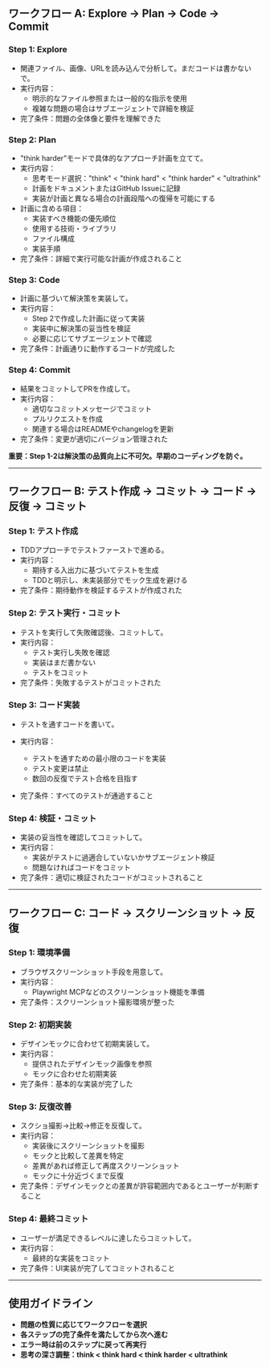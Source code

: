 ## ワークフロー A: Explore → Plan → Code → Commit

### Step 1: Explore

- 関連ファイル、画像、URLを読み込んで分析して。まだコードは書かないで。
- 実行内容：
  - 明示的なファイル参照または一般的な指示を使用
  - 複雑な問題の場合はサブエージェントで詳細を検証
- 完了条件：問題の全体像と要件を理解できた

### Step 2: Plan

- "think harder"モードで具体的なアプローチ計画を立てて。
- 実行内容：
  - 思考モード選択："think" < "think hard" < "think harder" < "ultrathink"
  - 計画をドキュメントまたはGitHub Issueに記録
  - 実装が計画と異なる場合の計画段階への復帰を可能にする
- 計画に含める項目：
  - 実装すべき機能の優先順位
  - 使用する技術・ライブラリ
  - ファイル構成
  - 実装手順
- 完了条件：詳細で実行可能な計画が作成されること

### Step 3: Code

- 計画に基づいて解決策を実装して。
- 実行内容：
  - Step 2で作成した計画に従って実装
  - 実装中に解決策の妥当性を検証
  - 必要に応じてサブエージェントで確認
- 完了条件：計画通りに動作するコードが完成した

### Step 4: Commit

- 結果をコミットしてPRを作成して。
- 実行内容：
  - 適切なコミットメッセージでコミット
  - プルリクエストを作成
  - 関連する場合はREADMEやchangelogを更新
- 完了条件：変更が適切にバージョン管理された

**重要：Step 1-2は解決策の品質向上に不可欠。早期のコーディングを防ぐ。**

---

## ワークフロー B: テスト作成 → コミット → コード → 反復 → コミット

### Step 1: テスト作成

- TDDアプローチでテストファーストで進める。
- 実行内容：
  - 期待する入出力に基づいてテストを生成
  - TDDと明示し、未実装部分でモック生成を避ける
- 完了条件：期待動作を検証するテストが作成された

### Step 2: テスト実行・コミット

- テストを実行して失敗確認後、コミットして。
- 実行内容：
  - テスト実行し失敗を確認
  - 実装はまだ書かない
  - テストをコミット
- 完了条件：失敗するテストがコミットされた

### Step 3: コード実装

- テストを通すコードを書いて。

- 実行内容：
  - テストを通すための最小限のコードを実装
  - テスト変更は禁止
  - 数回の反復でテスト合格を目指す
- 完了条件：すべてのテストが通過すること

### Step 4: 検証・コミット

- 実装の妥当性を確認してコミットして。
- 実行内容：
  - 実装がテストに過適合していないかサブエージェント検証
  - 問題なければコードをコミット
- 完了条件：適切に検証されたコードがコミットされること

---

## ワークフロー C: コード → スクリーンショット → 反復

### Step 1: 環境準備

- ブラウザスクリーンショット手段を用意して。
- 実行内容：
  - Playwright MCPなどのスクリーンショット機能を準備
- 完了条件：スクリーンショット撮影環境が整った

### Step 2: 初期実装

- デザインモックに合わせて初期実装して。
- 実行内容：
  - 提供されたデザインモック画像を参照
  - モックに合わせた初期実装
- 完了条件：基本的な実装が完了した

### Step 3: 反復改善

- スクショ撮影→比較→修正を反復して。
- 実行内容：
  - 実装後にスクリーンショットを撮影
  - モックと比較して差異を特定
  - 差異があれば修正して再度スクリーンショット
  - モックに十分近づくまで反復
- 完了条件：デザインモックとの差異が許容範囲内であるとユーザーが判断すること

### Step 4: 最終コミット

- ユーザーが満足できるレベルに達したらコミットして。
- 実行内容：
  - 最終的な実装をコミット
- 完了条件：UI実装が完了してコミットされること

---

## 使用ガイドライン

- **問題の性質に応じてワークフローを選択**
- **各ステップの完了条件を満たしてから次へ進む**
- **エラー時は前のステップに戻って再実行**
- **思考の深さ調整：think < think hard < think harder < ultrathink**

